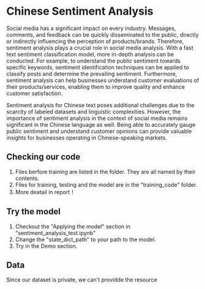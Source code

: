 # **Chinese Sentiment Analysis**
Social media has a significant impact on every industry. Messages, comments, and feedback can be quickly disseminated to the public, directly or indirectly influencing the perception of products/brands. Therefore, sentiment analysis plays a crucial role in social media analysis. With a fast text sentiment classification model, more in-depth analysis can be conducted. For example, to understand the public sentiment towards specific keywords, sentiment identification techniques can be applied to classify posts and determine the prevailing sentiment. Furthermore, sentiment analysis can help businesses understand customer evaluations of their products/services, enabling them to improve quality and enhance customer satisfaction.

Sentiment analysis for Chinese text poses additional challenges due to the scarcity of labeled datasets and linguistic complexities. However, the importance of sentiment analysis in the context of social media remains significant in the Chinese language as well. Being able to accurately gauge public sentiment and understand customer opinions can provide valuable insights for businesses operating in Chinese-speaking markets.


## **Checking our code**

1.   Files berfore training are listed in the folder. They are all named by their contents.
2.   Files for training, testing and the model are in the "training_code" folder. 
3.   More deatail in report！

## **Try the model**


1.   Checkout the "Applying the model" section in "sentiment_analysis_test.ipynb" 
2.   Change the "state_dict_path" to your path to the model.
3. Try in the Demo section.


## **Data**

Since our dataset is private, we can't providde the resource